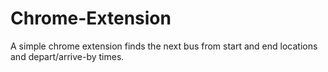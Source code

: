 # Chrome-Extension

A simple chrome extension finds the next bus from start and end locations and depart/arrive-by times. 
